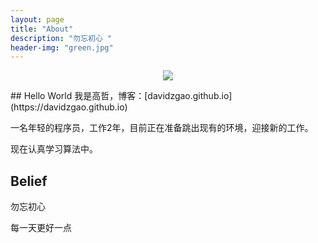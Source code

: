 ```yaml
---
layout: page
title: "About"
description: "勿忘初心 "
header-img: "green.jpg"
---
```



<center>
    <p><img src="http://7xlfkx.com1.z0.glb.clouddn.com/white2.jpg" align="center"></p>
</center>
## Hello World
我是高哲，博客：[davidzgao.github.io](https://davidzgao.github.io)

一名年轻的程序员，工作2年，目前正在准备跳出现有的环境，迎接新的工作。

现在认真学习算法中。

## Belief

勿忘初心

每一天更好一点









